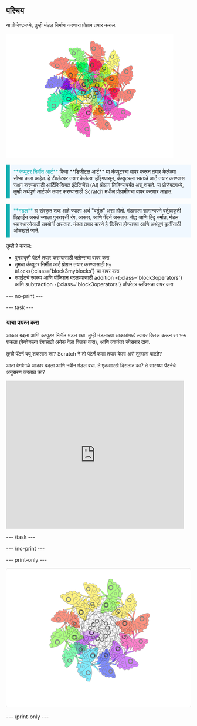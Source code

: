 ## परिचय

या प्रोजेक्टमध्ये, तुम्ही मंडल निर्माण करणारा प्रोग्राम तयार कराल.

![रंगीत फुलपाखरू मंडलाचे उदाहरण.](images/mandala.png)

<p style="border-left: solid; border-width:10px; border-color: #0faeb0; background-color: aliceblue; padding: 10px;">
<span style="color: #0faeb0">**कंप्युटर निर्मीत आर्ट**</span> किंवा **डिजीटल आर्ट** या कंप्युटरचा वापर करून तयार केलेल्या सोप्या कला आहेत. हे टॅबलेटवर तयार केलेल्या ड्रॉइंगपासून, कंप्युटरला स्वतःचे आर्ट तयार करण्यास सक्षम करण्यासाठी आर्टिफिशियल इंटेलिजेंस (AI) प्रोग्राम लिहिण्यापर्यंत असू शकते. या प्रोजेक्टमध्ये, तुम्ही अर्थपूर्ण आर्टवर्क तयार करण्यासाठी Scratch मधील प्रोग्रामींगचा वापर करणार आहात.
</p>

<p style="border-left: solid; border-width:10px; border-color: #0faeb0; background-color: aliceblue; padding: 10px;">
<span style="color: #0faeb0">**मंडल**</span> हा संस्कृत शब्द आहे ज्याला अर्थ "वर्तुळ" असा होतो. मंडलाला सामान्यपणे वर्तुळाकृती डिझाईन असते ज्याला पुनरावृत्ती रंग, आकार, आणि पॅटर्न असतात. बौद्ध आणि हिंदु धर्मात, मंडल ध्यानधारणेसाठी उपयोगी असतात. मंडल तयार करणे हे रीलॅक्स होण्याच्या आणि अर्थपूर्ण कृतींसाठी ओळखले जाते.
</p>

तुम्ही हे कराल:
+ पुनरावृत्ती पॅटर्न तयार करण्यासाठी क्लोन्सचा वापर करा
+ तुमचा कंप्युटर निर्मीत आर्ट प्रोग्राम तयार करण्यासाठी `My Blocks`{:class='block3myblocks'} चा वापर करा
+ स्प्राईटचे स्वरूप आणि पोजिशन बदलण्यासाठी addition `+`{:class='block3operators'} आणि subtraction `-`{:class='block3operators'} ऑपरेटर ब्लॉक्सचा वापर करा

--- no-print ---

--- task ---

### याचा प्रयत्न करा

<div style="display: flex; flex-wrap: wrap">

<div style="flex-basis: 175px; flex-grow: 1">  
आकार बदला आणि कंप्युटर निर्मीत मंडल बघा. तुम्ही मंडलाच्या आकारांमध्ये त्यावर क्लिक करून रंग भरू शकता (वेगवेगळ्या रंगांसाठी अनेक वेळा क्लिक करा), आणि त्यानंतर <kbd>स्पेसबार</kbd> दाबा.

तुम्ही पॅटर्न बघू शकलात का? Scratch ने तो पॅटर्न कसा तयार केला असे तुम्हाला वाटते?

आता वेगवेगळे आकार बदला आणि नवीन मंडल बघा. ते एकसारखे दिसतात का? ते सारख्या पॅटर्नचे अनुसरण करतात का?

</div>

<iframe src="https://scratch.mit.edu/projects/536953224/embed" allowtransparency="true" width="485" height="402" frameborder="0" scrolling="no" allowfullscreen></iframe>
</div>

--- /task ---

--- /no-print ---

--- print-only ---

![पूर्ण केलेला प्रोजेक्ट](images/showcase_static.png)

--- /print-only ---
